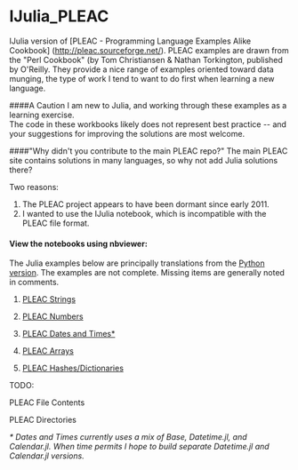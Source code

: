IJulia_PLEAC
============

IJulia version of [PLEAC - Programming Language Examples Alike Cookbook] (http://pleac.sourceforge.net/).
PLEAC examples are drawn from the "Perl Cookbook" (by Tom Christiansen & Nathan Torkington, published by O'Reilly.
They provide a nice range of examples oriented toward data munging, 
the type of work I tend to want to do first when learning a new language.

####A Caution
I am new to Julia, and working through these examples as a learning exercise.  
The code in these workbooks likely does not represent best practice -- 
and your suggestions for improving the solutions are most welcome.


####"Why didn't you contribute to the main PLEAC repo?"
The main PLEAC site contains solutions in many languages, so why not add Julia solutions there?

Two reasons:  

1. The PLEAC project appears to have been dormant since early 2011.
2. I wanted to use the IJulia notebook, which is incompatible with the PLEAC file format.


#### View the notebooks using nbviewer:
The Julia examples below are principally translations from the [Python version](http://pleac.sourceforge.net/pleac_python).
The examples are not complete. Missing items are generally noted in comments.

1. [PLEAC Strings](1_pleac_string.ipynb)

2. [PLEAC Numbers](http://nbviewer.ipython.org/urls/raw.github.com/catawbasam/IJulia_PLEAC/master/2_pleac_numbers.ipynb)

3. [PLEAC Dates and Times*](http://nbviewer.ipython.org/urls/raw.github.com/catawbasam/IJulia_PLEAC/master/3_pleac_datetime.ipynb)

4. [PLEAC Arrays](http://nbviewer.ipython.org/urls/raw.github.com/catawbasam/IJulia_PLEAC/master/4_pleac_arrays.ipynb)

5. [PLEAC Hashes/Dictionaries](http://nbviewer.ipython.org/urls/raw.github.com/catawbasam/IJulia_PLEAC/master/5_pleac_dictionaries.ipynb)

TODO:

 PLEAC File Contents

 PLEAC Directories


_* Dates and Times currently uses a mix of Base, Datetime.jl, and Calendar.jl. 
 When time permits I hope to build separate Datetime.jl and Calendar.jl versions._
